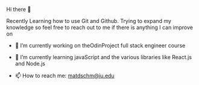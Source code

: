 Hi there 👋

Recently Learning how to use Git and Github. Trying to expand my knowledge so feel free to reach out to me if there is anything I can improve on

- 🔭 I’m currently working on theOdinProject full stack engineer course
  
- 🌱 I’m currently learning javaScript and the various libraries like React.js and Node.js
  
- 📫 How to reach me: matdschm@iu.edu
